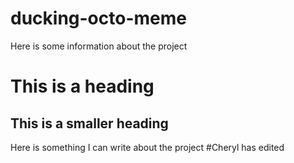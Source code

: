 # ducking-octo-meme
Here is some information about the project
# This is a heading
## This is a smaller heading
Here is something I can write about the project
#Cheryl has edited
